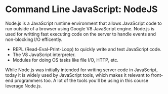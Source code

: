 # Command Line JavaScript: NodeJS

Node.js is a JavaScript runtime environment that allows JavaScript code to run outside of a browser using Google V8 JavaScript engine. Node.js is used for writting fast executing code on the server to handle events and non-blocking I/O efficently.

* REPL \(Read-Eval-Print-Loop\) to quickly write and test JavaScript code.
* The V8 JavaScript interpreter.
* Modules for doing OS tasks like file I/O, HTTP, etc.

While Node.js was initially intended for writing server code in JavaScript, today it is widely used by JavaScript tools, which makes it relevant to front-end programmers too. A lot of the tools you'll be using in this course leverage Node.js.

